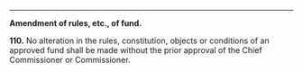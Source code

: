 ****

**Amendment of rules, etc., of fund.**

**110.** No alteration in the rules, constitution, objects or conditions of an approved fund shall be made without the prior approval of the Chief Commissioner or Commissioner.